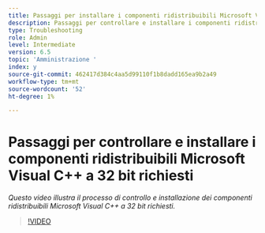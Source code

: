 ```yaml
---
title: Passaggi per installare i componenti ridistribuibili Microsoft Visual C++ a 32 bit richiesti
description: Passaggi per controllare e installare i componenti ridistribuibili Microsoft Visual C++ a 32 bit richiesti
type: Troubleshooting
role: Admin
level: Intermediate
version: 6.5
topic: 'Amministrazione '
index: y
source-git-commit: 462417d384c4aa5d99110f1b8dadd165ea9b2a49
workflow-type: tm+mt
source-wordcount: '52'
ht-degree: 1%

---
```



# Passaggi per controllare e installare i componenti ridistribuibili Microsoft Visual C++ a 32 bit richiesti

*Questo video illustra il processo di controllo e installazione dei componenti ridistribuibili Microsoft Visual C++ a 32 bit richiesti.*

>[!VIDEO](https://video.tv.adobe.com/v/335520?quality=9&learn=on)





